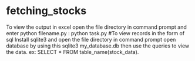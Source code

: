 # fetching_stocks
To view the output in excel open the file directory in command prompt and enter python filename.py : python task.py
#To view records in the form of sql 
Install sqlite3 and open the file directory in command prompt open database by using this sqlite3 my_database.db then use the queries to view the data.
ex: SELECT * FROM table_name(stock_data).
